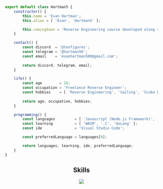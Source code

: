 ```js
export default class Hartman5 {
    constructor() {
        this.name = 'Evan Hartman';
        this.alias = [ 'Evan', 'Hartman5' ];

        this.comingSoon = 'Reverse Engineering course developed along side xTekky.';
    }

    contact() {
        const discord  = '@tenfigures';
        const telegram = '@hartman50';
        const email    = 'evanhartman500@gmail.com';
        
        return discord, telegram, email;
    }

    life() {
        const age        = 16;
        const occupation = 'Freelance Reverse Engineer';
        const hobbies    = [ 'Reverse Engineering', 'Sailing', 'Scuba Diving', 'Wrestling' ];
        
        return age, occupation, hobbies;
    }

    programming() {
        const languages         = [ 'Javascript (Node.js Framework)', 'Python', 'C#' ];
        const learning          = [ 'WASM', '.C', 'GoLang' ];
        const ide               = 'Visual Studio Code';

        const preferredLanguage = languages[0];

        return languages, learning, ide, preferredLanguage;
    }
}
```

<h2 align="center">Skills </h2>

<p align="center">
  <a href="https://skillicons.dev">
    <img src="https://skillicons.dev/icons?i=androidstudio,cs,express,github,go,html,css,js,nodejs,php,py,react,vscode,webpack,wasm" />
  </a>
</p>

<p align="center">
    <img alt="" src="https://github-readme-stats.vercel.app/api?username=hartman5&theme=tokyonight&show_icons=true">
</p>
